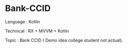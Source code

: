 # Bank-CCID
Language : Kotlin

Technical : RX + MVVM + Kotlin 

Topic : Bank CCID ( Demo idea college student not actual). 
